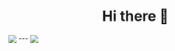 <h1 align="center">
  Hi there 👋
</h1>
<img align="center" src="https://github-readme-stats.vercel.app/api/top-langs/?username=HuangShengYao108590061&layout=compact&theme=solarized-dark" />
---
<img align="center" src="https://github-readme-stats.vercel.app/api/?username=HuangShengYao108590061&count_private=true&show_icons=true&theme=solarized-dark" />
<!-- [![Top Langs](https://github-readme-stats.vercel.app/api/top-langs/?username=HuangShengYao108590061&layout=compact)](https://github.com/anuraghazra/github-readme-stats) -->

